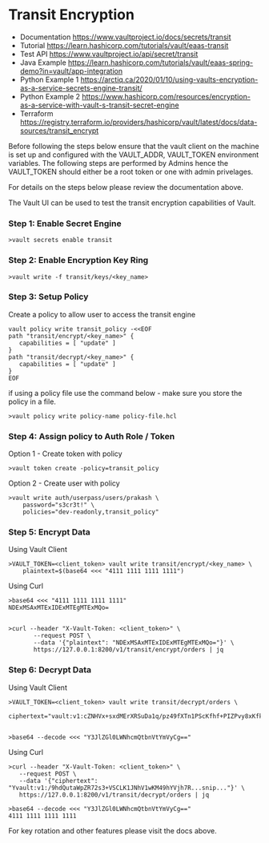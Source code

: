 Transit Encryption
==================

- Documentation <https://www.vaultproject.io/docs/secrets/transit>  
- Tutorial <https://learn.hashicorp.com/tutorials/vault/eaas-transit>  
- Test API <https://www.vaultproject.io/api/secret/transit>
- Java Example <https://learn.hashicorp.com/tutorials/vault/eaas-spring-demo?in=vault/app-integration>
- Python Example 1 <https://arctiq.ca/2020/01/10/using-vaults-encryption-as-a-service-secrets-engine-transit/>
- Python Example 2 <https://www.hashicorp.com/resources/encryption-as-a-service-with-vault-s-transit-secret-engine>
- Terraform <https://registry.terraform.io/providers/hashicorp/vault/latest/docs/data-sources/transit_encrypt>


Before following the steps below ensure that the vault client on the machine is set up and configured with the VAULT_ADDR, VAULT_TOKEN environment variables. The following steps are performed by Admins hence the VAULT_TOKEN should either be a root token or one with admin privelages.

For details on the steps below please review the documentation above.

The Vault UI can be used to test the transit encryption capabilities of Vault.

### Step 1: Enable Secret Engine ###

```
>vault secrets enable transit
```

### Step 2: Enable Encryption Key Ring ###

```
>vault write -f transit/keys/<key_name>
```


### Step 3: Setup Policy ###
Create a policy to allow user to access the transit engine
```
vault policy write transit_policy -<<EOF
path "transit/encrypt/<key_name>" {
   capabilities = [ "update" ]
}
path "transit/decrypt/<key_name>" {
   capabilities = [ "update" ]
}
EOF
```

if using a policy file use the command below - make sure you store the policy in a file.

```
>vault policy write policy-name policy-file.hcl
````



### Step 4: Assign policy to Auth Role / Token ###
Option 1 -  Create token with policy
```
>vault token create -policy=transit_policy
```

Option 2 -  Create user with policy
```
>vault write auth/userpass/users/prakash \
    password="s3cr3t!" \
    policies="dev-readonly,transit_policy"
```


### Step 5: Encrypt Data ###
Using Vault Client

```
>VAULT_TOKEN=<client_token> vault write transit/encrypt/<key_name> \
    plaintext=$(base64 <<< "4111 1111 1111 1111")
```

Using Curl
```
>base64 <<< "4111 1111 1111 1111"
NDExMSAxMTExIDExMTEgMTExMQo=


>curl --header "X-Vault-Token: <client_token>" \
       --request POST \
       --data '{"plaintext": "NDExMSAxMTExIDExMTEgMTExMQo="}' \
       https://127.0.0.1:8200/v1/transit/encrypt/orders | jq

```


### Step 6: Decrypt Data ###
Using Vault Client
```
>VAULT_TOKEN=<client_token> vault write transit/decrypt/orders \
    ciphertext="vault:v1:cZNHVx+sxdMErXRSuDa1q/pz49fXTn1PScKfhf+PIZPvy8xKfkytpwKcbC0fF2U="
    

>base64 --decode <<< "Y3JlZGl0LWNhcmQtbnVtYmVyCg=="
```

Using Curl

```
>curl --header "X-Vault-Token: <client_token>" \
   --request POST \
   --data '{"ciphertext": "Yvault:v1:/9hdQutaWpZR72s3+VSCLK1JNhV1wKM49hYVjh7R...snip..."}' \
   https://127.0.0.1:8200/v1/transit/decrypt/orders | jq
   
>base64 --decode <<< "Y3JlZGl0LWNhcmQtbnVtYmVyCg=="
4111 1111 1111 1111

```

For key rotation and other features please visit the docs above.
